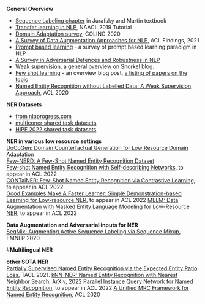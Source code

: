 **General Overview**
-  [Sequence Labeling chapter](https://web.stanford.edu/~jurafsky/slp3/8.pdf) in Jurafsky and Martin textbook  
- [Transfer learning in NLP](https://aclanthology.org/N19-5004/), NAACL 2019 Tutorial  
- [Domain Adaptation survey](https://aclanthology.org/2020.coling-main.603.pdf), COLING 2020  
- [A Survey of Data Augmentation Approaches for NLP](https://aclanthology.org/2021.findings-acl.84.pdf), ACL Findings, 2021  
- [Prompt based learning](https://arxiv.org/abs/2107.13586) - a survey of prompt based learning paradigm in NLP  
- [A Survey in Adversarial Defences and Robustness in NLP](https://arxiv.org/abs/2203.06414)  
- [Weak supervision](https://www.snorkel.org/blog/weak-supervision), a general overview on Snorkel blog.   
- [Few shot learning](https://analyticsindiamag.com/an-introductory-guide-to-few-shot-learning-for-beginners/) - an overview blog post. [a listing of papers on the topic](https://github.com/zhjohnchan/awesome-few-shot-learning-in-nlp#survey)
- [Named Entity Recognition without Labelled Data: A Weak Supervision Approach](https://aclanthology.org/2020.acl-main.139/), ACL 2020


**NER Datasets**
- [from nlpprogress.com](http://nlpprogress.com/english/named_entity_recognition.html)  
- [multiconer shared task datasets](https://multiconer.github.io/)
- [HIPE 2022 shared task datasets](https://github.com/hipe-eval/HIPE-2022-data)

**NER in various low resource settings**  
[DoCoGen: Domain Counterfactual Generation for Low Resource Domain Adaptation](https://arxiv.org/abs/2202.12350)  
[Few-NERD: A Few-Shot Named Entity Recognition Dataset](https://arxiv.org/abs/2105.07464)  
[Few-shot Named Entity Recognition with Self-describing Networks](https://arxiv.org/abs/2203.12252), to appear in ACL 2022   
[CONTaiNER: Few-Shot Named Entity Recognition via Contrastive Learning](https://arxiv.org/abs/2109.07589), to appear in ACL 2022  
[Good Examples Make A Faster Learner: Simple Demonstration-based Learning for Low-resource NER](https://arxiv.org/abs/2110.08454), to appear in ACL 2022
[MELM: Data Augmentation with Masked Entity Language Modeling for Low-Resource NER](https://arxiv.org/abs/2108.13655), to appear in ACL 2022

**Data Augmentation and Adversarial inputs for NER**  
[SeqMix: Augmenting Active Sequence Labeling via Sequence Mixup](https://rongzhizhang.org/pdf/emnlp20_SeqMix.pdf), EMNLP 2020

#**Multilingual NER**  

**other SOTA NER**  
[Partially Supervised Named Entity Recognition via the Expected Entity Ratio Loss](https://transacl.org/ojs/index.php/tacl/article/view/2981), TACL 2021. 
[kNN-NER: Named Entity Recognition with Nearest Neighbor Search](https://arxiv.org/abs/2203.17103), ArXiv, 2022
[Parallel Instance Query Network for Named Entity Recognition](https://arxiv.org/abs/2203.10545), to appear in ACL 2022
[A Unified MRC Framework for Named Entity Recognition](https://aclanthology.org/2020.acl-main.519.pdf), ACL 2020

